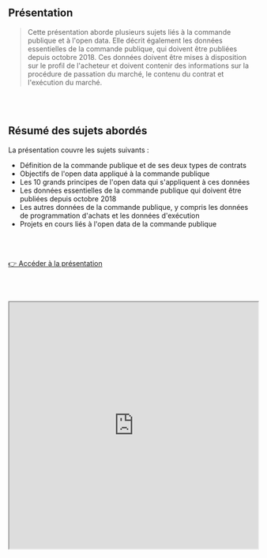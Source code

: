 
## Présentation

> Cette présentation aborde plusieurs sujets liés à la commande publique et à l'open data. Elle décrit également les données essentielles de la commande publique, qui doivent être publiées depuis octobre 2018. Ces données doivent être mises à disposition sur le profil de l'acheteur et doivent contenir des informations sur la procédure de passation du marché, le contenu du contrat et l'exécution du marché.

<br /></br>

## Résumé des sujets abordés

La présentation couvre les sujets suivants :

- Définition de la commande publique et de ses deux types de contrats
- Objectifs de l'open data appliqué à la commande publique
- Les 10 grands principes de l'open data qui s'appliquent à ces données
- Les données essentielles de la commande publique qui doivent être publiées depuis octobre 2018
- Les autres données de la commande publique, y compris les données de programmation d'achats et les données d'exécution
- Projets en cours liés à l'open data de la commande publique

<br /></br>

<a href="https://docs.google.com/presentation/d/1qgprHzP1UYw1Y3IJ3LHZ3soykHZz36ca/preview?slide=id.g1239248e414_0_5" class="customButton">👉 Accéder à la présentation</a>

<br /></br>

<div class="responsiveIframe">
<iframe
width="100%"
height="500"
src="https://docs.google.com/presentation/d/1qgprHzP1UYw1Y3IJ3LHZ3soykHZz36ca/preview?slide=id.g1239248e414_0_5">
</iframe>
</div>